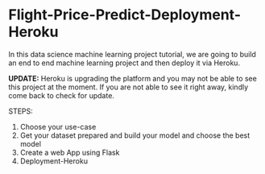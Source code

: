 # Flight-Price-Predict-Deployment-Heroku

In this data science machine learning project tutorial, we are going to build an end to end machine learning project and then deploy it via Heroku.

**UPDATE:** Heroku is upgrading the platform and you may not be able to see this project at the moment. If you are not able to see it right away, kindly come back to check for update.


STEPS:

1. Choose your use-case
2. Get your dataset prepared and build your model and choose the best model
3. Create a web App using Flask
4. Deployment-Heroku
